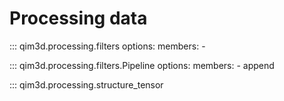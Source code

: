 # Processing data

::: qim3d.processing.filters
    options:
        members:
            - 


::: qim3d.processing.filters.Pipeline
    options:
        members:
            - append



::: qim3d.processing.structure_tensor